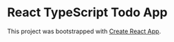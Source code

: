 # React TypeScript Todo App

This project was bootstrapped with [Create React App](https://github.com/facebook/create-react-app).
